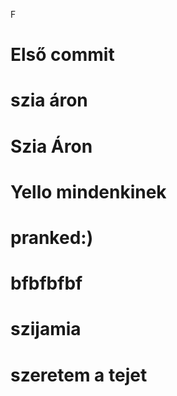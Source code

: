 F
# Első commit
# szia áron
# Szia Áron
# Yello mindenkinek
# pranked:)
# bfbfbfbf
# szijamia
# szeretem a tejet
